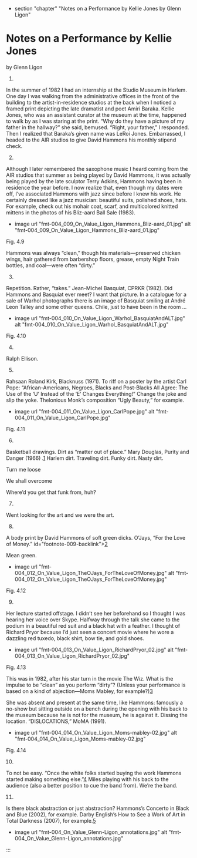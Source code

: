 

+ section "chapter" "Notes on a Performance by Kellie Jones by Glenn Ligon"

# Notes on a Performance by Kellie Jones

by Glenn Ligon

1.

In the summer of 1982 I had an internship at the Studio Museum in Harlem. One day I was walking from the administrative offices in the front of the building to the artist-in-residence studios at the back when I noticed a framed print depicting the late dramatist and poet Amiri Baraka. Kellie Jones, who was an assistant curator at the museum at the time, happened to walk by as I was staring at the print. “Why do they have a picture of my father in the hallway?” she said, bemused.
“Right, your father,” I responded. Then I realized that Baraka’s given name was LeRoi Jones. Embarrassed, I headed to the AIR studios to give David Hammons his monthly stipend check.

2.

Although I later remembered the saxophone music I heard coming from the AIR studios that summer as being played by David Hammons, it was actually being played by the late sculptor Terry Adkins, Hammons having been in residence the year before. I now realize that, even though my dates were off, I’ve associated Hammons with jazz since before I knew his work. He certainly dressed like a jazz musician: beautiful suits, polished shoes, hats. For example, check out his mohair coat, scarf, and multicolored knitted mittens in the photos of his Bliz-aard Ball Sale (1983).

+ image url "fmt-004_009_On_Value_Ligon_Hammons_Bliz-aard_01.jpg" alt "fmt-004_009_On_Value_Ligon_Hammons_Bliz-aard_01.jpg"

Fig. 4.9

Hammons was always “clean,” though his materials—preserved chicken wings, hair gathered from barbershop floors, grease, empty Night Train bottles, and coal—were often “dirty.”

3.

Repetition. Rather, “takes.” Jean-Michel Basquiat, CPRKR (1982). Did Hammons and Basquiat ever meet? I want that picture. In a catalogue for a sale of Warhol photographs there is an image of Basquiat smiling at André Leon Talley and some other queens. Chile, just to have been in the room …

+ image url "fmt-004_010_On_Value_Ligon_Warhol_BasquiatAndALT.jpg" alt "fmt-004_010_On_Value_Ligon_Warhol_BasquiatAndALT.jpg"

Fig. 4.10

4.

Ralph Ellison.

5.

Rahsaan Roland Kirk, Blacknuss (1971). To riff on a poster by the artist Carl Pope: “African-Americans, Negroes, Blacks and Post-Blacks All Agree: The Use of the ‘U’ Instead of the ‘E’ Changes Everything!” Change the joke and slip the yoke. Thelonious Monk’s composition “Ugly Beauty,” for example.

+ image url "fmt-004_011_On_Value_Ligon_CarlPope.jpg" alt "fmt-004_011_On_Value_Ligon_CarlPope.jpg"

Fig. 4.11

6.

Basketball drawings. Dirt as “matter out of place.” Mary Douglas, Purity and Danger (1966) .[1](151014_onvalue-text-press-272d.html#footnote-010) Harlem dirt. Traveling dirt. Funky dirt. Nasty dirt.

Turn me loose

We shall overcome

Where’d you get that funk from, huh?

7.

Went looking for the art and we were the art.

8.

A body print by David Hammons of soft green dicks. O’Jays, “For the Love of Money.” id="footnote-009-backlink">[2](151014_onvalue-text-press-272d.html#footnote-009)

Mean green.

+ image url "fmt-004_012_On_Value_Ligon_TheOJays_ForTheLoveOfMoney.jpg" alt "fmt-004_012_On_Value_Ligon_TheOJays_ForTheLoveOfMoney.jpg"

Fig. 4.12

9.

Her lecture started offstage. I didn’t see her beforehand so I thought I was hearing her voice over Skype. Halfway through the talk she came to the podium in a beautiful red suit and a black hat with a feather. I thought of Richard Pryor because I’d just seen a concert movie where he wore a dazzling red tuxedo, black shirt, bow tie, and gold shoes.

+ image url "fmt-004_013_On_Value_Ligon_RichardPryor_02.jpg" alt "fmt-004_013_On_Value_Ligon_RichardPryor_02.jpg"

Fig. 4.13

This was in 1982, after his star turn in the movie The Wiz. What is the impulse to be “clean” as you perform “dirty”? (Unless your performance is based on a kind of abjection—Moms Mabley, for example?)[3](151014_onvalue-text-press-272d.html#footnote-008)

She was absent and present at the same time, like Hammons: famously a no-show but sitting outside on a bench during the opening with his back to the museum because he is not for the museum, he is against it. Dissing the location. “DISLOCATIONS,” MoMA (1991).

+ image url "fmt-004_014_On_Value_Ligon_Moms-mabley-02.jpg" alt "fmt-004_014_On_Value_Ligon_Moms-mabley-02.jpg"

Fig. 4.14

10.

To not be easy. “Once the white folks started buying the work Hammons started making something else.”[4](151014_onvalue-text-press-272d.html#footnote-007) Miles playing with his back to the audience (also a better position to cue the band from). We’re the band.

11.

Is there black abstraction or just abstraction? Hammons’s Concerto in Black and Blue (2002), for example. Darby English’s How to See a Work of Art in Total Darkness (2007), for example.[5](151014_onvalue-text-press-272d.html#footnote-006)

+ image url "fmt-004_On_Value_Glenn-Ligon_annotations.jpg" alt "fmt-004_On_Value_Glenn-Ligon_annotations.jpg"

:::
